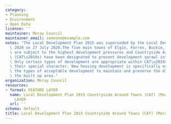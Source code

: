 ```yaml
---
category:
- Planning
- Environment
- Open Data
license: ''
maintainer: Moray Council
maintainer_email: someone@example.com
notes: "The Local Development Plan 2015 was superseded by the Local Development Plan\
  \ 2020 on 27 July 2020.The five main towns of Elgin, Forres, Buckie, Keith and Lossiemouth\
  \ are subject to the highest development pressures and Countryside Around Towns\
  \ (CAT\u2019s) have been designated to prevent development sprawl into the countryside.\
  \ Only certain types of development are appropriate within CAT\u2019s to protect\
  \ their special character. New housing development is specifically excluded from\
  \ the types of acceptable development to maintain and preserve the distinction with\
  \ the built up area."
organization: Moray Council
resources:
- format: FEATURE LAYER
  name: Local Development Plan 2015 Countryside Around Towns (CAT) (Moray) FEATURE
    LAYER
  url: ''
schema: default
title: Local Development Plan 2015 Countryside Around Towns (CAT) (Moray)
---
```

